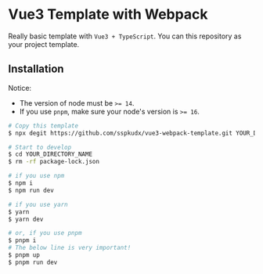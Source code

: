 # Vue3 Template with Webpack

Really basic template with `Vue3 + TypeScript`. You can this repository as your project template.

## Installation

Notice:

* The version of node must be `>= 14`.
* If you use `pnpm`, make sure your node's version is `>= 16`.

```sh
# Copy this template
$ npx degit https://github.com/sspkudx/vue3-webpack-template.git YOUR_DIRECTORY_NAME

# Start to develop
$ cd YOUR_DIRECTORY_NAME
$ rm -rf package-lock.json

# if you use npm
$ npm i
$ npm run dev

# if you use yarn
$ yarn
$ yarn dev

# or, if you use pnpm
$ pnpm i
# The below line is very important!
$ pnpm up
$ pnpm run dev
```
